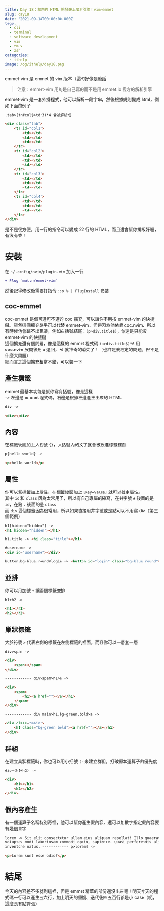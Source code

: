 ```yaml
---
title: Day 18：幫你的 HTML 開發裝上噴射引擎！vim-emmet
slug: day18
date: '2021-09-18T00:00:00.000Z'
tags:
  - cli
  - terminal
  - software development
  - vim
  - tmux
  - zsh
categories:
  - ithelp
image: /og/ithelp/day18.png
---
```


emmet-vim 是 emmet 的 vim 版本（這句好像是廢話

> 注意：emmet-vim 用的是自己寫的而不是用 emmet.io 官方的解析引擎

emmet-vim 是一套外掛程式，他可以解析一段字串，然後根據規則變成 html，例如下面的例子

```html
.tab>(tr#col$>td*3)*4 會被解析成

<div class="tab">
	<tr id="col1">
		<td></td>
		<td></td>
		<td></td>
	</tr>
	<tr id="col2">
		<td></td>
		<td></td>
		<td></td>
	</tr>
	<tr id="col3">
		<td></td>
		<td></td>
		<td></td>
	</tr>
	<tr id="col4">
		<td></td>
		<td></td>
		<td></td>
	</tr>
</div>
```

是不是很方便，用一行的指令可以變成 22 行的 HTML，而且還會幫你排版好喔，有沒有香！

# 安裝

在 `~/.config/nvim/plugin.vim` 加入一行

```diff
+ Plug 'mattn/emmet-vim'
```

然後記得修改後需要打指令 `:so % | PlugInstall` 安裝

## coc-emmet

coc-emmet 是個可選可不選的 coc 擴充，可以讓你不用按 emmet-vim 的快捷鍵。雖然這個擴充幾乎可以代替 emmet-vim，但是因為他依靠 coc.nvim，所以有時候他會跳不出建議，例如右括號結尾：`(p>div.title$)`，你還是只能按 emmet-vim 的快捷鍵  
這個擴充還有個問題，像是這樣的 emmet 程式碼 `(p>div.title$)*6` 用 coc.nvim 展開後用 `u` 退回，`*6` 就神奇的消失了！（也許是我設定的問題，但不是什麼大問題）  
總而言之這個擴充相當不錯，可以裝一下

## 產生標籤

emmet 最基本功能是幫你寫角括號，像是這樣  
`->` 左邊是 emmet 程式碼，右邊是根據左邊產生出來的 HTML

```html
div ->

<div></div>
```

## 內容

在標籤後面加上大括號 `{}`，大括號內的文字就會被放進標籤裡面

```html
p{hello world} ->

<p>hello world</p>
```

## 屬性

你可以幫標籤加上屬性，在標籤後面加上 `[key=value]` 就可以指定屬性。  
其中 `id` 和 `class` 因為太常用了，所以有自己專屬的縮寫，在井字號 `#` 後面的是 `id`，在點 `.` 後面的是 `class`  
而 `div` 這個標籤因為很常用，所以如果直接用井字號或是點可以不用寫 div（第三個範例）

```html
h1[hidden="hidden"] ->
<h1 hidden="hidden"></h1>

h1.title -> <hi class="title"></hi>

#username ->
<div id="username"></div>

button.bg-blue.round#login -> <button id="login" class="bg-blue round"></button>
```

## 並排

你可以用加號 `+` 讓兩個標籤並排

```html
h1+h2 ->

<h1></h1>
<h2></h2>
```

## 巢狀標籤

大於符號 `>` 代表右側的標籤在左側標籤的裡面，而且你可以一層套一層

```html
div>span ->

<div>
	<span></span>
</div>

------------ div>spam>h1>a ->

<div>
	<spam>
		<h1><a href=""></a></h1>
	</spam>
</div>

------------ div.main>h1.bg-green.bold>a ->

<div class="main">
	<h1 class="bg-green bold"><a href=""></a></h1>
</div>
```

## 群組

在建立巢狀標籤時，你也可以用小括號 `()` 來建立群組，打破原本運算子的優先度

```html
div>(h1+h2) ->

<div>
	<h1></h1>
	<h2></h2>
</div>
```

## 假內容產生

有一個運算子名稱特別奇怪，他可以幫你產生假內容，還可以加數字指定假內容要有幾個單字

```html
lorem -> Sit elit consectetur ullam eius aliquam repellat! Illo quaerat quisquam minima laboriosam fugit sunt Ex
voluptas modi laboriosam commodi optio, sapiente. Quasi perferendis aliquam reprehenderit in praesentium Deserunt
inventore natus. ------------ p>lorem4 ->

<p>Lorem sunt esse odio?</p>
```

# 結尾

今天的內容差不多就到這裡，但是 emmet 精華的部份還沒出來呢！明天今天的程式碼一行可以產生五六行，加上明天的重複、迭代後四五百行都是小 case（呃，這麼長有點誇張）
